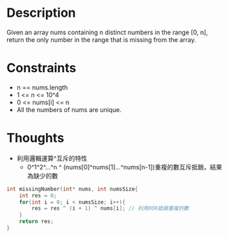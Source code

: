 # Description

Given an array nums containing n distinct numbers in the range [0, n], return the only number in the range that is missing from the array.

# Constraints

- n == nums.length
- 1 <= n <= 10^4
- 0 <= nums[i] <= n
- All the numbers of nums are unique.

# Thoughts

- 利用邏輯運算^互斥的特性
	- 0^1^2^...^n ^ (nums[0]^nums[1]...^nums[n-1])重複的數互斥抵銷，結果為缺少的數

```c
int missingNumber(int* nums, int numsSize{
    int res = 0;
    for(int i = 0; i < numsSize; i++){
        res = res ^ (i + 1) ^ nums[i]; // 利用XOR抵銷重複的數
    }
    return res;
}
```
